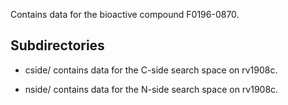 Contains data for the bioactive compound F0196-0870.

## Subdirectories

- cside/ contains data for the C-side search space on rv1908c.

- nside/ contains data for the N-side search space on rv1908c.

